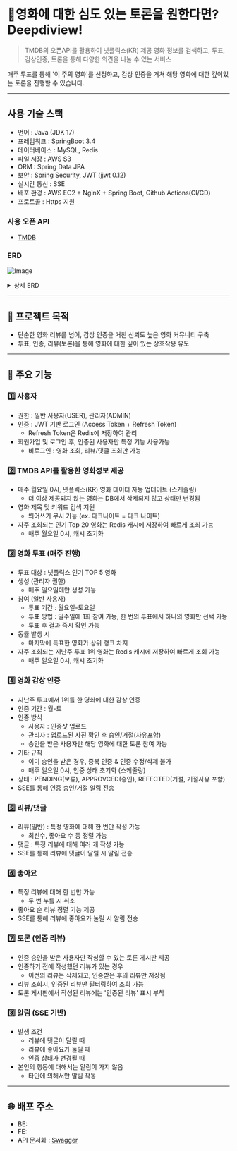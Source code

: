 # 🍿영화에 대한 심도 있는 토론을 원한다면? Deepdiview! 
> TMDB의 오픈API를 활용하여 넷플릭스(KR) 제공 영화 정보를 검색하고, 투표, 감상인증, 토론을 통해 다양한 의견을 나눌 수 있는 서비스

매주 투표를 통해 '이 주의 영화'를 선정하고, 감상 인증을 거쳐 해당 영화에 대한 깊이있는 토론을 진행할 수 있습니다. 

-----
## 사용 기술 스택
- 언어 : Java (JDK 17)
- 프레임워크 : SpringBoot 3.4
- 데이터베이스 : MySQL, Redis
- 파일 저장 : AWS S3
- ORM : Spring Data JPA
- 보안 : Spring Security, JWT (jjwt 0.12)
- 실시간 통신 : SSE
- 배포 환경 : AWS EC2 + NginX + Spring Boot, Github Actions(CI/CD)
- 프로토콜 : Https 지원

### 사용 오픈 API
- [TMDB](https://api.themoviedb.org/3/discover/movie?include_adult=true&include_video=false&language=ko&sort_by=primary_release_date.desc&watch_region=KR&with_watch_providers=8)

### ERD
![Image](https://github.com/user-attachments/assets/cdb5711d-e3ce-4821-8e6b-726b96b4d6cf)

<details>
  <summary> 상세 ERD </summary>
https://github.com/user-attachments/assets/d3e371d5-d93e-41f9-94f6-cf885f38626e
</details>

---

## 🎯 프로젝트 목적 
- 단순한 영화 리뷰를 넘어, 감상 인증을 거친 신뢰도 높은 영화 커뮤니티 구축
- 투표, 인증, 리뷰(토론)을 통해 영화에 대한 깊이 있는 상호작용 유도 
---
  
## 📌 주요 기능 
### 1️⃣ 사용자
- 권한 : 일반 사용자(USER), 관리자(ADMIN)
- 인증 : JWT 기반 로그인 (Access Token + Refresh Token)
  - Refresh Token은 Redis에 저장하여 관리
- 회원가입 및 로그인 후, 인증된 사용자만 특정 기능 사용가능
  - 비로그인 : 영화 조회, 리뷰/댓글 조회만 가능  
### 2️⃣ TMDB API를 활용한 영화정보 제공
-  매주 월요일 0시, 넷플릭스(KR) 영화 데이터 자동 업데이트 (스케줄링)
   -  더 이상 제공되지 않는 영화는 DB에서 삭제되지 않고 상태만 변경됨 
- 영화 제목 및 키워드 검색 지원
  - 띄어쓰기 무시 가능 (ex. 다크나이트 = 다크 나이트)
- 자주 조회되는 인기 Top 20 영화는 Redis 캐시에 저장하여 빠르게 조회 가능
  - 매주 월요일 0시, 캐시 초기화
### 3️⃣ 영화 투표 (매주 진행)
- 투표 대상 : 넷플릭스 인기 TOP 5 영화
- 생성 (관리자 권한)
  - 매주 일요일에만 생성 가능
- 참여 (일반 사용자)
  - 투표 기간 : 월요일-토요일 
  - 투표 방법 : 일주일에 1회 참여 가능, 한 번의 투표에서 하나의 영화만 선택 가능
  - 투표 후 결과 즉시 확인 가능
- 동률 발생 시
  - 마지막에 득표한 영화가 상위 랭크 차지 
- 자주 조회되는 지난주 투표 1위 영화는 Redis 캐시에 저장하여 빠르게 조회 가능  
  - 매주 일요일 0시, 캐시 초기화

### 4️⃣ 영화 감상 인증
- 지난주 투표에서 1위를 한 영화에 대한 감상 인증
- 인증 기간 : 월-토
- 인증 방식
  - 사용자 : 인증샷 업로드
  - 관리자 : 업로드된 사진 확인 후 승인/거절(사유포함)
  - 승인을 받은 사용자만 해당 영화에 대한 토론 참여 가능
- 기타 규칙
  - 이미 승인을 받은 경우, 중복 인증 & 인증 수정/삭제 불가 
  - 매주 일요일 0시, 인증 상태 초기화 (스케줄링)
- 상태 : PENDING(보류), APPROVCED(승인), REFECTED(거절, 거절사유 포함)
- SSE를 통해 인증 승인/거절 알림 전송
 
### 5️⃣ 리뷰/댓글
- 리뷰(일반) : 특정 영화에 대해 한 번만 작성 가능
  - 최신수, 좋아요 수 등 정렬 가능  
- 댓글 : 특정 리뷰에 대해 여러 개 작성 가능
- SSE를 통해 리뷰에 댓글이 달릴 시 알림 전송 
### 6️⃣ 좋아요
- 특정 리뷰에 대해 한 번만 가능
  - 두 번 누를 시 취소
- 좋아요 순 리뷰 정렬 기능 제공
- SSE를 통해 리뷰에 좋아요가 눌릴 시 알림 전송 

### 7️⃣ 토론 (인증 리뷰)
- 인증 승인을 받은 사용자만 작성할 수 있는 토론 게시판 제공 
- 인증하기 전에 작성했던 리뷰가 있는 경우
  - 이전의 리뷰는 삭제되고, 인증받은 후의 리뷰만 저장됨
- 리뷰 조회시, 인증된 리뷰만 필터링하여 조회 가능
- 토론 게시판에서 작성된 리뷰에는 '인증된 리뷰' 표시 부착
### 8️⃣ 알림 (SSE 기반)
- 발생 조건  
  - 리뷰에 댓글이 달릴 때
  - 리뷰에 좋아요가 눌릴 때
  - 인증 상태가 변경될 때
- 본인의 행동에 대해서는 알림이 가지 않음
  - 타인에 의해서만 알림 작동

-----
## 🌐 배포 주소

- BE: 
- FE: 
- API 문서화 : [Swagger](https://deepdiview.site/swagger-ui/index.html)



